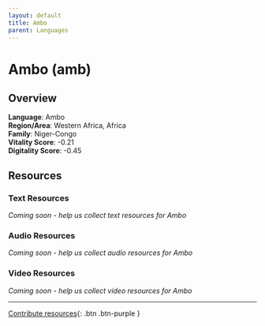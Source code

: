 ```yaml
---
layout: default
title: Ambo
parent: Languages
---
```


# Ambo (amb)

## Overview

**Language**: Ambo  
**Region/Area**: Western Africa, Africa  
**Family**: Niger-Congo  
**Vitality Score**: -0.21  
**Digitality Score**: -0.45  

## Resources

### Text Resources
*Coming soon - help us collect text resources for Ambo*

### Audio Resources
*Coming soon - help us collect audio resources for Ambo*

### Video Resources
*Coming soon - help us collect video resources for Ambo*

---

[Contribute resources](https://fairtrain.github.io/){: .btn .btn-purple }
